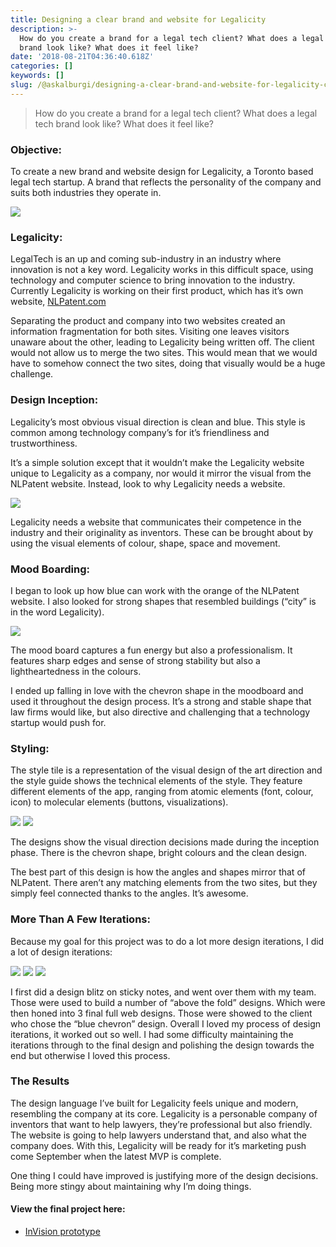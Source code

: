 ```yaml
---
title: Designing a clear brand and website for Legalicity
description: >-
  How do you create a brand for a legal tech client? What does a legal tech
  brand look like? What does it feel like?
date: '2018-08-21T04:36:40.618Z'
categories: []
keywords: []
slug: /@askalburgi/designing-a-clear-brand-and-website-for-legalicity-c1dcebbc3c6e
---
```


> How do you create a brand for a legal tech client? What does a legal tech brand look like? What does it feel like?

### Objective:

To create a new brand and website design for Legalicity, a Toronto based legal tech startup. A brand that reflects the personality of the company and suits both industries they operate in.

![](https://cdn-images-1.medium.com/max/800/1*fjI8j13EJAzv4kg8OycFLA@2x.png)

### Legalicity:

LegalTech is an up and coming sub-industry in an industry where innovation is not a key word. Legalicity works in this difficult space, using technology and computer science to bring innovation to the industry. Currently Legalicity is working on their first product, which has it’s own website, [NLPatent.com](http://NLPatent.com)

Separating the product and company into two websites created an information fragmentation for both sites. Visiting one leaves visitors unaware about the other, leading to Legalicity being written off. The client would not allow us to merge the two sites. This would mean that we would have to somehow connect the two sites, doing that visually would be a huge challenge.

### Design Inception:

Legalicity’s most obvious visual direction is clean and blue. This style is common among technology company’s for it’s friendliness and trustworthiness.

It’s a simple solution except that it wouldn’t make the Legalicity website unique to Legalicity as a company, nor would it mirror the visual from the NLPatent website. Instead, look to why Legalicity needs a website.

![](https://cdn-images-1.medium.com/max/800/1*hdo04o90psYMh-NvkhYqDg.png)

Legalicity needs a website that communicates their competence in the industry and their originality as inventors. These can be brought about by using the visual elements of colour, shape, space and movement.

### Mood Boarding:

I began to look up how blue can work with the orange of the NLPatent website. I also looked for strong shapes that resembled buildings (“city” is in the word Legalicity).

![](https://cdn-images-1.medium.com/max/800/1*uOEQEOakmidEfcqsdYURgg.png)

The mood board captures a fun energy but also a professionalism. It features sharp edges and sense of strong stability but also a lightheartedness in the colours.

I ended up falling in love with the chevron shape in the moodboard and used it throughout the design process. It’s a strong and stable shape that law firms would like, but also directive and challenging that a technology startup would push for.

### Styling:

The style tile is a representation of the visual design of the art direction and the style guide shows the technical elements of the style. They feature different elements of the app, ranging from atomic elements (font, colour, icon) to molecular elements (buttons, visualizations).

![](https://cdn-images-1.medium.com/max/800/1*x48s-1HsLoVU73ZD_CdAdQ.jpeg)
![](https://cdn-images-1.medium.com/max/600/1*MQ6t_xOPU-E5uCS3kxmvgA.jpeg)

The designs show the visual direction decisions made during the inception phase. There is the chevron shape, bright colours and the clean design.

The best part of this design is how the angles and shapes mirror that of NLPatent. There aren’t any matching elements from the two sites, but they simply feel connected thanks to the angles. It’s awesome.

### More Than A Few Iterations:

Because my goal for this project was to do a lot more design iterations, I did a lot of design iterations:

![](https://cdn-images-1.medium.com/max/1200/0*DHeWcvhskyIMECuu)
![](https://cdn-images-1.medium.com/max/800/0*NVdCTBQfVYk-Dc6L)
![](https://cdn-images-1.medium.com/max/400/0*yYa3Ku3AiT-HOEiv)

I first did a design blitz on sticky notes, and went over them with my team. Those were used to build a number of “above the fold” designs. Which were then honed into 3 final full web designs. Those were showed to the client who chose the “blue chevron” design. Overall I loved my process of design iterations, it worked out so well. I had some difficulty maintaining the iterations through to the final design and polishing the design towards the end but otherwise I loved this process.

### The Results

The design language I’ve built for Legalicity feels unique and modern, resembling the company at its core. Legalicity is a personable company of inventors that want to help lawyers, they’re professional but also friendly. The website is going to help lawyers understand that, and also what the company does. With this, Legalicity will be ready for it’s marketing push come September when the latest MVP is complete.

One thing I could have improved is justifying more of the design decisions. Being more stingy about maintaining why I’m doing things.

#### View the final project here:

*   [InVision prototype](https://projects.invisionapp.com/share/V4NGGGSQ7HE)
